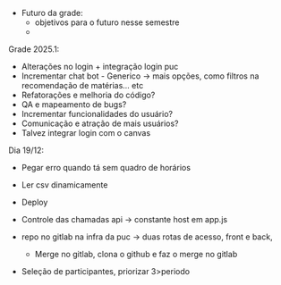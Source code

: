 - Futuro da grade:
	- objetivos para o futuro nesse semestre
	- 
	  
Grade 2025.1:
- Alterações no login + integração login puc
- Incrementar chat bot - Generico -> mais opções, como filtros na recomendação de matérias... etc
- Refatorações e melhoria do código?
- QA e mapeamento de bugs?
- Incrementar funcionalidades do usuário?
- Comunicação e atração de mais usuários? 
- Talvez integrar login com o canvas

Dia 19/12:

- Pegar erro quando tá sem quadro de horários
- Ler csv dinamicamente
- Deploy

- Controle das chamadas api -> constante host em app.js
- repo no gitlab na infra da puc -> duas rotas de acesso, front e back, 
	- Merge no gitlab, clona o github e faz o merge no gitlab
- Seleção de participantes, priorizar 3>periodo